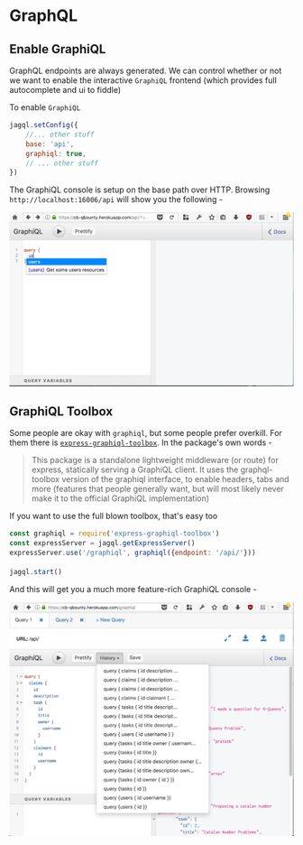 # GraphQL

## Enable GraphiQL
GraphQL endpoints are always generated. We can control whether or not we want to enable
the interactive `GraphiQL` frontend (which provides full autocomplete and ui to fiddle)

To enable `GraphiQL`

```javascript
jagql.setConfig({
    //... other stuff
    base: 'api',
    graphiql: true,
    // ... other stuff
})
```

The GraphiQL console is setup on the base path over HTTP. Browsing `http://localhost:16006/api` 
will show you the following - 

![graphiql default](../../img/graphiql_default.png)

## GraphiQL Toolbox

Some people are okay with `graphiql`, but some people prefer overkill. For them there is
[`express-graphiql-toolbox`](http://npmjs.com/express-graphiql-toolbox). In the package's own words - 

> This package is a standalone lightweight middleware (or route) for express, statically serving a GraphiQL client. It uses the graphql-toolbox version of the graphiql interface, to enable headers, tabs and more (features that people generally want, but will most likely never make it to the official GraphiQL implementation)

If you want to use the full blown toolbox, that's easy too


```javascript
const graphiql = require('express-graphiql-toolbox')
const expressServer = jagql.getExpressServer()
expressServer.use('/graphiql', graphiql({endpoint: '/api/'}))

jagql.start()
```

And this will get you a much more feature-rich GraphiQL console - 

![graphiql toolbox](../../img/graphiql_toolbox.png)
